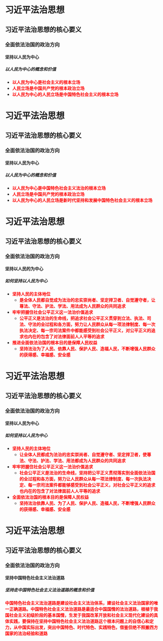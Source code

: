 # 习近平法治思想

## 习近平法治思想的核心要义

### 全面依法治国的政治方向

#### 坚持以人民为中心

##### 以人民为中心的概念和价值

- <strong style="color: red;">以人民为中心是社会主义的根本立场</strong>
- <strong style="color: red;">人民立场是中国共产党的根本政治立场</strong>
- <strong style="color: red;">以人民为中心的人民立场是中国特色社会主义的根本立场</strong>

# 习近平法治思想

## 习近平法治思想的核心要义

### 全面依法治国的政治方向

#### 坚持以人民为中心

##### 以人民为中心的概念和价值

- <strong style="color: red;">以人民为中心是中国特色社会主义法治的根本立场</strong>
- <strong style="color: red;">人民立场是中国共产党的根本政治立场</strong>
- <strong style="color: red;">以人民为中心的人民立场是新时代坚持和发展中国特色社会主义的根本立场</strong>

# 习近平法治思想

## 习近平法治思想的核心要义

### 全面依法治国的政治方向

#### 坚持以人民的为中心

##### 如何坚持以人民为中心

- <strong style="color: red;">坚持人民的主体地位</strong>
  - <strong style="color: red;">是全体人民都自觉成为法治的忠实崇尚者、坚定捍卫者、自觉遵守者，让尊法、守法、护法、学法、用法成为人民群众的共同追求</strong>
- <strong style="color: red;">牢牢把握住社会公平正义这一法治价值追求</strong>
  - <strong style="color: red;">公平正义是法治的生命线，把追求社会公平正义贯穿到立法、执法、司法、守法的全过程和各方面，努力让人民群众从每一项法律制度、每一次执法决定、每一宗司法案件中都能感受到社会公平正义，对公平正义的追求也内在的包含了对法律面前人人平等的追求</strong>
- <strong style="color: red;">推进全面依法治国的根本目的是保障人民权益</strong>
  - <strong style="color: red;">坚持法治为了人民、依靠人民、保护人民、造福人民，不断增强人民群众的获得感、幸福感、安全感</strong>

# 习近平法治思想

## 习近平法治思想的核心要义

### 全面依法治国的政治方向

#### 坚持以人民为中心

##### 如何坚持以人民为中心

- <strong style="color: red;">坚持人民的主体地位</strong>
  - <strong style="color: red;">让全体人民都成为法治的忠实崇尚者、自觉遵守者、坚定捍卫者，使尊法、守法、护法、学法、用法都成为人民群众的共同追求</strong>
- <strong style="color: red;">牢牢把握住社会公平正义这一法治价值追求</strong>
  - <strong style="color: red;">社会公平正义是法治的生命线，坚持把公平正义贯彻落实到全面依法治国的全过程和各方面，努力让人民群众从每一项法律制度、每一次执法决定、每一宗司法案件都能够感受到社会公平正义，对社会公平正义的追求也内在的包含了对法律面前人人平等的追求</strong>
- <strong style="color: red;">全面依法治国的根本目的是保障人民权益</strong>
  - <strong style="color: red;">坚持法治依靠人民、为了人民、保护人民、造福人民，不断增强人民群众的获得感、幸福感、安全感</strong>

# 习近平法治思想

## 习近平法治思想的核心要义

### 全面依法治国的政治方向

#### 坚持中国特色社会主义法治道路

##### 坚持走中国特色社会主义法治道路的概念和价值

<strong style="color: red;">中国特色社会主义法治道路是建设社会主义法治体系，建设社会主义法治国家的唯一正确道路。中国特色社会主义法治道路是最适合中国国情的法治道路，根植于我国社会主义初级阶段的基本国情，生发于我国改革开放和社会主义现代化建设的具体实践，要保持在坚持中国特色社会主义法治道路这个根本问题上的自信心和定力，从中国实际出发，突出中国特色、时代特色、实践特色，借鉴但绝不照搬西方国家的法治经验和道路</strong>